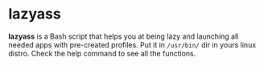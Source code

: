 # lazyass

**lazyass** is a Bash script that helps you at being lazy and launching all needed apps with pre-created profiles.
Put it in `/usr/bin/` dir in yours linux distro.
Check the help command to see all the functions.
